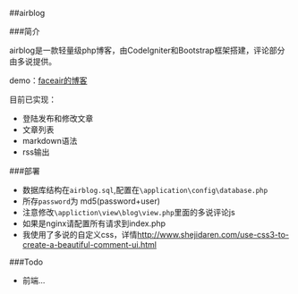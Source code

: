 ##airblog

###简介

airblog是一款轻量级php博客，由CodeIgniter和Bootstrap框架搭建，评论部分由多说提供。

demo：[faceair的博客](http://blog.faceair.net)

目前已实现：

* 登陆发布和修改文章
* 文章列表
* markdown语法
* rss输出

###部署

* 数据库结构在`airblog.sql`,配置在`\application\config\database.php`
* 所存`password`为 md5(password+user)
* 注意修改`\appliction\view\blog\view.php`里面的多说评论js
* 如果是nginx请配置所有请求到index.php
* 我使用了多说的自定义css，详情<http://www.shejidaren.com/use-css3-to-create-a-beautiful-comment-ui.html>

###Todo

* 前端...